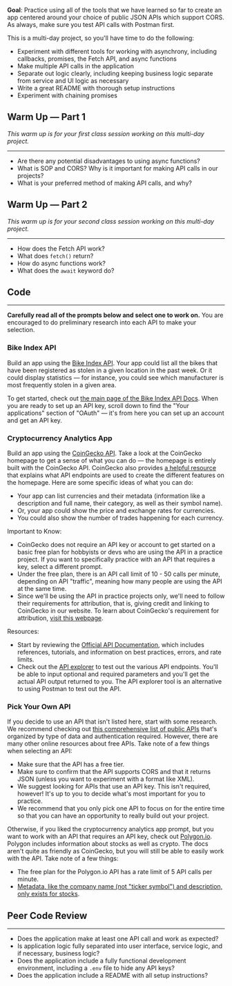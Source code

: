 **Goal**: Practice using all of the tools that we have learned so far to create an app centered around your choice of public JSON APIs which support CORS. As always, make sure you test API calls with Postman first.

This is a multi-day project, so you'll have time to do the following:

* Experiment with different tools for working with asynchrony, including callbacks, promises, the Fetch API, and async functions
* Make multiple API calls in the application
* Separate out logic clearly, including keeping business logic separate from service and UI logic as necessary
* Write a great README with thorough setup instructions
* Experiment with chaining promises

## Warm Up — Part 1

_This warm up is for your first class session working on this multi-day project._

---

* Are there any potential disadvantages to using async functions?
* What is SOP and CORS? Why is it important for making API calls in our projects?
* What is your preferred method of making API calls, and why?

## Warm Up — Part 2

_This warm up is for your second class session working on this multi-day project._

---

* How does the Fetch API work? 
* What does `fetch()` return?
* How do async functions work? 
* What does the `await` keyword do?

## Code
---

**Carefully read all of the prompts below and select one to work on.** You are encouraged to do preliminary research into each API to make your selection.

### Bike Index API

Build an app using the [Bike Index API](https://bikeindex.org/). Your app could list all the bikes that have been registered as stolen in a given location in the past week. Or it could display statistics — for instance, you could see which manufacturer is most frequently stolen in a given area.

To get started, check out [the main page of the Bike Index API Docs](https://bikeindex.org/documentation/api_v3). When you are ready to set up an API key, scroll down to find the "Your applications" section of "OAuth" — it's from here you can set up an account and get an API key.

### Cryptocurrency Analytics App

Build an app using the [CoinGecko API](https://www.coingecko.com/). Take a look at the CoinGecko homepage to get a sense of what you can do — the homepage is entirely built with the CoinGecko API. CoinGecko also provides [a helpful resource](https://apiguide.coingecko.com/getting-started/endpoint-demo) that explains what API endpoints are used to create the different features on the homepage. Here are some specific ideas of what you can do:

*  Your app can list currencies and their metadata (information like a description and full name, their category, as well as their symbol name). 
*  Or, your app could show the price and exchange rates for currencies.
*  You could also show the number of trades happening for each currency.

Important to Know:

* CoinGecko does not require an API key or account to get started on a basic free plan for hobbyists or devs who are using the API in a practice project. If you want to specifically practice with an API that requires a key, select a different prompt.
* Under the free plan, there is an API call limit of 10 - 50 calls per minute, depending on API "traffic", meaning how many people are using the API at the same time.
* Since we'll be using the API in practice projects only, we'll need to follow their requirements for attribution, that is, giving credit and linking to CoinGecko in our website. To learn about CoinGecko's requirement for attribution, [visit this webpage](https://www.coingecko.com/en/branding).

Resources:

* Start by reviewing the [Official API Documentation](https://apiguide.coingecko.com/getting-started/introduction), which includes references, tutorials, and information on best practices, errors, and rate limits.
* Check out the [API explorer](https://www.coingecko.com/en/api/documentation) to test out the various API endpoints. You'll be able to input optional and required parameters and you'll get the actual API output returned to you. The API explorer tool is an alternative to using Postman to test out the API.

### Pick Your Own API

If you decide to use an API that isn't listed here, start with some research. We recommend checking out [this comprehensive list of public APIs](https://github.com/public-apis/public-apis) that's organized by type of data and authentication required. However, there are many other online resources about free APIs. Take note of a few things when selecting an API:

* Make sure that the API has a free tier.
* Make sure to confirm that the API supports CORS and that it returns JSON (unless you want to experiment with a format like XML). 
* We suggest looking for APIs that use an API key. This isn't required, however! It's up to you to decide what's most important for you to practice.
* We recommend that you only pick one API to focus on for the entire time so that you can have an opportunity to really build out your project. 

Otherwise, if you liked the cryptocurrency analytics app prompt, but you want to work with an API that requires an API key, check out [Polygon.io](https://polygon.io/docs/stocks/getting-started). Polygon includes information about stocks as well as crypto. The docs aren't quite as friendly as CoinGecko, but you will still be able to easily work with the API. Take note of a few things:

* The free plan for the Polygon.io API has a rate limit of 5 API calls per minute. 
* [Metadata, like the company name (not "ticker symbol") and description, only exists for stocks](https://polygon.io/docs/stocks/get_v3_reference_tickers__ticker).

## Peer Code Review
<hr />

* Does the application make at least one API call and work as expected?
* Is application logic fully separated into user interface, service logic, and if necessary, business logic?
* Does the application include a fully functional development environment, including a `.env` file to hide any API keys?
* Does the application include a README with all setup instructions?
